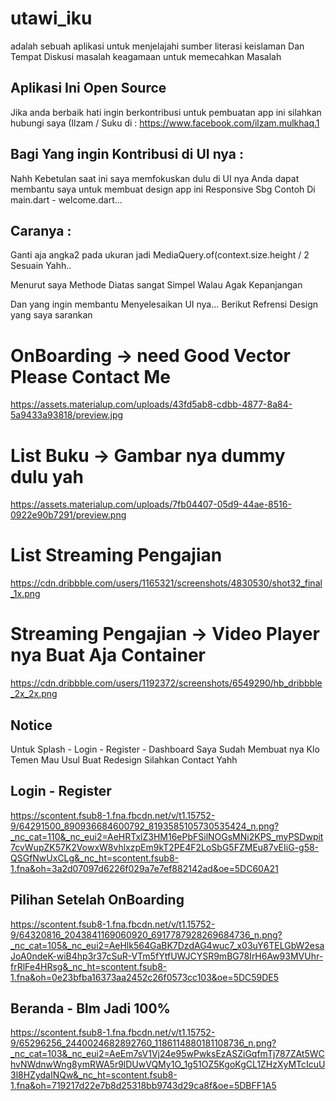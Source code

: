 # utawi_iku

adalah sebuah aplikasi untuk menjelajahi sumber literasi keislaman
Dan Tempat Diskusi masalah keagamaan untuk memecahkan Masalah

## Aplikasi Ini Open Source

Jika anda berbaik hati ingin berkontribusi untuk pembuatan app ini
silahkan hubungi saya (Ilzam / Suku  di : https://www.facebook.com/ilzam.mulkhaq.1

## Bagi Yang ingin Kontribusi di UI nya : 

Nahh Kebetulan saat ini saya memfokuskan dulu di UI nya 
Anda dapat membantu saya untuk membuat design app ini Responsive
Sbg Contoh Di main.dart - welcome.dart... 

## Caranya : 
Ganti aja angka2 pada ukuran jadi MediaQuery.of(context.size.height / 2
Sesuain Yahh..

Menurut saya Methode Diatas sangat Simpel Walau Agak Kepanjangan

Dan yang ingin membantu Menyelesaikan UI nya...
Berikut Refrensi Design yang saya sarankan

# OnBoarding -> need Good Vector Please Contact Me
https://assets.materialup.com/uploads/43fd5ab8-cdbb-4877-8a84-5a9433a93818/preview.jpg

# List Buku -> Gambar nya dummy dulu yah
https://assets.materialup.com/uploads/7fb04407-05d9-44ae-8516-0922e90b7291/preview.png

# List Streaming Pengajian
https://cdn.dribbble.com/users/1165321/screenshots/4830530/shot32_final_1x.png

# Streaming Pengajian -> Video Player nya Buat Aja Container
https://cdn.dribbble.com/users/1192372/screenshots/6549290/hb_dribbble_2x_2x.png

## Notice

Untuk Splash - Login - Register - Dashboard Saya Sudah Membuat nya
Klo Temen Mau Usul Buat Redesign Silahkan Contact Yahh

## Login - Register
https://scontent.fsub8-1.fna.fbcdn.net/v/t1.15752-9/64291500_890936684600792_8193585105730535424_n.png?_nc_cat=110&_nc_eui2=AeHRTxlZ3HM16ePbFSilNOGsMNi2KPS_myPSDwpit7cvWupZK57K2VowxW8vhlxzpEm9kT2PE4F2LoSbG5FZMEu87vEIiG-g58-QSGfNwUxCLg&_nc_ht=scontent.fsub8-1.fna&oh=3a2d07097d6226f029a7e7ef882142ad&oe=5DC60A21

## Pilihan Setelah OnBoarding
https://scontent.fsub8-1.fna.fbcdn.net/v/t1.15752-9/64320816_2043841169060920_6917787928269684736_n.png?_nc_cat=105&_nc_eui2=AeHlk564GaBK7DzdAG4wuc7_x03uY6TELGbW2esaJoA0ndeK-wiB4hp3r37cSuR-VTm5fYtfUWJCYSR9mBG78IrH6Aw93MVUhr-frRlFe4HRsg&_nc_ht=scontent.fsub8-1.fna&oh=0e23bfba16373aa2452c26f0573cc103&oe=5DC59DE5

## Beranda - Blm Jadi 100%
https://scontent.fsub8-1.fna.fbcdn.net/v/t1.15752-9/65296256_2440024682892760_1186114880181108736_n.png?_nc_cat=103&_nc_eui2=AeEm7sV1Vj24e95wPwksEzASZiGqfmTj787ZAt5WChvNWdnwWng8ymRWA5r9lDUwVQMy1O_1g51OZ5KgoKgCL1ZHzXyMTcIcuU3l8HZydaINQw&_nc_ht=scontent.fsub8-1.fna&oh=719217d22e7b8d25318bb9743d29ca8f&oe=5DBFF1A5


